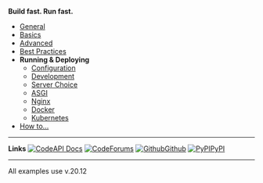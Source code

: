 

**Build fast. Run fast.**


* [General](/#sanic)
* [Basics](/basics/app.md)
* [Advanced](/advanced/class-based-views.md)
* [Best Practices](/best-practices/blueprints.md)
* **Running & Deploying**
  * [Configuration](configuration.md)
  * [Development](development.md)
  * [Server Choice](server-choice.md)
  * [ASGI](asgi.md)
  * [Nginx](nginx.md)
  * [Docker](docker.md)
  * [Kubernetes](kubernetes.md)
* [How to...](/how-to/db.md)

---

**Links**
[![Code](https://icongr.am/feather/book-open.svg?size=16&color=808080)API Docs](https://)
[![Code](https://icongr.am/entypo/message.svg?size=16&color=ff0f6a)Forums](https://)
[![Github](https://icongr.am/simple/github.svg?size=16&color=808080&colored=false)Github](https://github.com/)
[![PyPI](https://icongr.am/devicon/python-original.svg?size=16&color=currentColor)PyPI](https://)

---

All examples use v.20.12
